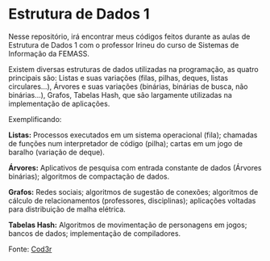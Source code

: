 # Estrutura de Dados 1

Nesse repositório, irá encontrar meus códigos feitos durante as aulas de Estrutura de Dados 1 com o professor Irineu do curso de Sistemas de Informação da FEMASS.

Existem diversas estruturas de dados utilizadas na programação, as quatro principais são: Listas e suas variações (filas, pilhas, deques, listas circulares…), Árvores e suas variações (binárias, binárias de busca, não binárias…), Grafos, Tabelas Hash, que são largamente utilizadas na implementação de aplicações. 

Exemplificando:

**Listas:** Processos executados em um sistema operacional (fila); chamadas de funções num interpretador de código (pilha); cartas em um jogo de baralho (variação de deque).

**Árvores:** Aplicativos de pesquisa com entrada constante de dados (Árvores binárias); algoritmos de compactação de dados.

**Grafos:** Redes sociais; algoritmos de sugestão de conexões; algoritmos de cálculo de relacionamentos (professores, disciplinas); aplicações voltadas para distribuição de malha elétrica.

**Tabelas Hash:** Algoritmos de movimentação de personagens em jogos; bancos de dados; implementação de compiladores.

Fonte: [Cod3r](https://blog.cod3r.com.br/estruturas-de-dados/)
